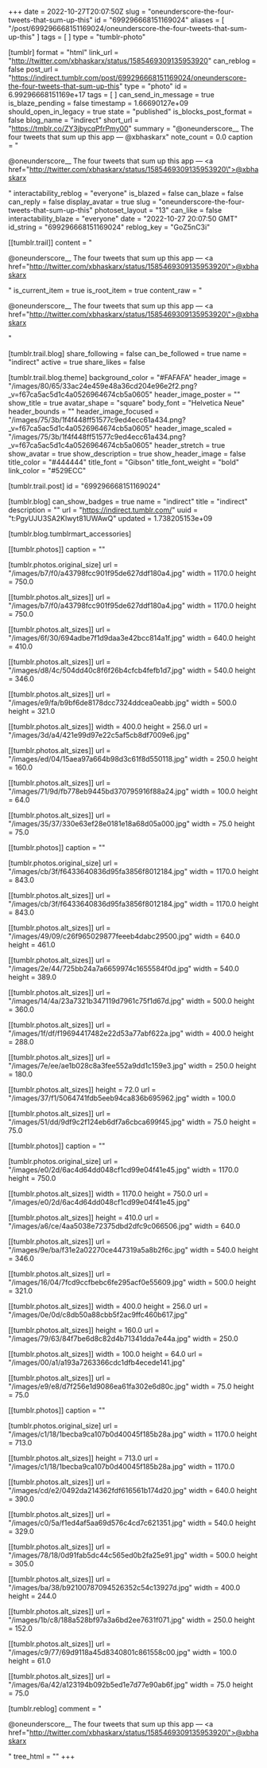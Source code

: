 +++
date = 2022-10-27T20:07:50Z
slug = "oneunderscore-the-four-tweets-that-sum-up-this"
id = "699296668151169024"
aliases = [ "/post/699296668151169024/oneunderscore-the-four-tweets-that-sum-up-this" ]
tags = [ ]
type = "tumblr-photo"

[tumblr]
format = "html"
link_url = "http://twitter.com/xbhaskarx/status/1585469309135953920"
can_reblog = false
post_url = "https://indirect.tumblr.com/post/699296668151169024/oneunderscore-the-four-tweets-that-sum-up-this"
type = "photo"
id = 6.99296668151169e+17
tags = [ ]
can_send_in_message = true
is_blaze_pending = false
timestamp = 1.66690127e+09
should_open_in_legacy = true
state = "published"
is_blocks_post_format = false
blog_name = "indirect"
short_url = "https://tmblr.co/ZY3jbycqPfrPmy00"
summary = "@oneunderscore__ The four tweets that sum up this app — @xbhaskarx"
note_count = 0.0
caption = "<p>@oneunderscore__ The four tweets that sum up this app — <a href=\"http://twitter.com/xbhaskarx/status/1585469309135953920\">@xbhaskarx</a></p>"
interactability_reblog = "everyone"
is_blazed = false
can_blaze = false
can_reply = false
display_avatar = true
slug = "oneunderscore-the-four-tweets-that-sum-up-this"
photoset_layout = "13"
can_like = false
interactability_blaze = "everyone"
date = "2022-10-27 20:07:50 GMT"
id_string = "699296668151169024"
reblog_key = "GoZ5nC3i"

[[tumblr.trail]]
content = "<p>@oneunderscore__ The four tweets that sum up this app &mdash; <a href=\"http://twitter.com/xbhaskarx/status/1585469309135953920\">@xbhaskarx</a></p>"
is_current_item = true
is_root_item = true
content_raw = "<p>@oneunderscore__ The four tweets that sum up this app — <a href=\"http://twitter.com/xbhaskarx/status/1585469309135953920\">@xbhaskarx</a></p>"

[tumblr.trail.blog]
share_following = false
can_be_followed = true
name = "indirect"
active = true
share_likes = false

[tumblr.trail.blog.theme]
background_color = "#FAFAFA"
header_image = "/images/80/65/33ac24e459e48a36cd204e96e2f2.png?_v=f67ca5ac5d1c4a0526964674cb5a0605"
header_image_poster = ""
show_title = true
avatar_shape = "square"
body_font = "Helvetica Neue"
header_bounds = ""
header_image_focused = "/images/75/3b/1f4f448ff51577c9ed4ecc61a434.png?_v=f67ca5ac5d1c4a0526964674cb5a0605"
header_image_scaled = "/images/75/3b/1f4f448ff51577c9ed4ecc61a434.png?_v=f67ca5ac5d1c4a0526964674cb5a0605"
header_stretch = true
show_avatar = true
show_description = true
show_header_image = false
title_color = "#444444"
title_font = "Gibson"
title_font_weight = "bold"
link_color = "#529ECC"

[tumblr.trail.post]
id = "699296668151169024"

[tumblr.blog]
can_show_badges = true
name = "indirect"
title = "indirect"
description = ""
url = "https://indirect.tumblr.com/"
uuid = "t:PgyUJU3SA2Klwyt81UWAwQ"
updated = 1.738205153e+09

[tumblr.blog.tumblrmart_accessories]

[[tumblr.photos]]
caption = ""

[tumblr.photos.original_size]
url = "/images/b7/f0/a43798fcc901f95de627ddf180a4.jpg"
width = 1170.0
height = 750.0

[[tumblr.photos.alt_sizes]]
url = "/images/b7/f0/a43798fcc901f95de627ddf180a4.jpg"
width = 1170.0
height = 750.0

[[tumblr.photos.alt_sizes]]
url = "/images/6f/30/694adbe7f1d9daa3e42bcc814a1f.jpg"
width = 640.0
height = 410.0

[[tumblr.photos.alt_sizes]]
url = "/images/d8/4c/504dd40c8f6f26b4cfcb4fefb1d7.jpg"
width = 540.0
height = 346.0

[[tumblr.photos.alt_sizes]]
url = "/images/e9/fa/b9bf6de8178dcc7324ddcea0eabb.jpg"
width = 500.0
height = 321.0

[[tumblr.photos.alt_sizes]]
width = 400.0
height = 256.0
url = "/images/3d/a4/421e99d97e22c5af5cb8df7009e6.jpg"

[[tumblr.photos.alt_sizes]]
url = "/images/ed/04/15aea97a664b98d3c61f8d550118.jpg"
width = 250.0
height = 160.0

[[tumblr.photos.alt_sizes]]
url = "/images/71/9d/fb778eb9445bd370795916f88a24.jpg"
width = 100.0
height = 64.0

[[tumblr.photos.alt_sizes]]
url = "/images/35/37/330e63ef28e0181e18a68d05a000.jpg"
width = 75.0
height = 75.0

[[tumblr.photos]]
caption = ""

[tumblr.photos.original_size]
url = "/images/cb/3f/f6433640836d95fa3856f8012184.jpg"
width = 1170.0
height = 843.0

[[tumblr.photos.alt_sizes]]
url = "/images/cb/3f/f6433640836d95fa3856f8012184.jpg"
width = 1170.0
height = 843.0

[[tumblr.photos.alt_sizes]]
url = "/images/49/09/c26f965029877feeeb4dabc29500.jpg"
width = 640.0
height = 461.0

[[tumblr.photos.alt_sizes]]
url = "/images/2e/44/725bb24a7a6659974c1655584f0d.jpg"
width = 540.0
height = 389.0

[[tumblr.photos.alt_sizes]]
url = "/images/14/4a/23a7321b347119d7961c75f1d67d.jpg"
width = 500.0
height = 360.0

[[tumblr.photos.alt_sizes]]
url = "/images/1f/df/f19694417482e22d53a77abf622a.jpg"
width = 400.0
height = 288.0

[[tumblr.photos.alt_sizes]]
url = "/images/7e/ee/ae1b028c8a3fee552a9dd1c159e3.jpg"
width = 250.0
height = 180.0

[[tumblr.photos.alt_sizes]]
height = 72.0
url = "/images/37/f1/5064741fdb5eeb94ca836b695962.jpg"
width = 100.0

[[tumblr.photos.alt_sizes]]
url = "/images/51/dd/9df9c2f124eb6df7a6cbca699f45.jpg"
width = 75.0
height = 75.0

[[tumblr.photos]]
caption = ""

[tumblr.photos.original_size]
url = "/images/e0/2d/6ac4d64dd048cf1cd99e04f41e45.jpg"
width = 1170.0
height = 750.0

[[tumblr.photos.alt_sizes]]
width = 1170.0
height = 750.0
url = "/images/e0/2d/6ac4d64dd048cf1cd99e04f41e45.jpg"

[[tumblr.photos.alt_sizes]]
height = 410.0
url = "/images/a6/ce/4aa5038e72375dbd2dfc9c066506.jpg"
width = 640.0

[[tumblr.photos.alt_sizes]]
url = "/images/9e/ba/f31e2a02270ce447319a5a8b2f6c.jpg"
width = 540.0
height = 346.0

[[tumblr.photos.alt_sizes]]
url = "/images/16/04/7fcd9ccfbebc6fe295acf0e55609.jpg"
width = 500.0
height = 321.0

[[tumblr.photos.alt_sizes]]
width = 400.0
height = 256.0
url = "/images/0e/0d/c8db50a88cbb5f2ac9ffc460b617.jpg"

[[tumblr.photos.alt_sizes]]
height = 160.0
url = "/images/79/63/84f7be6d8c82d4b71341dda7e44a.jpg"
width = 250.0

[[tumblr.photos.alt_sizes]]
width = 100.0
height = 64.0
url = "/images/00/a1/a193a7263366cdc1dfb4ecede141.jpg"

[[tumblr.photos.alt_sizes]]
url = "/images/e9/e8/d7f256e1d9086ea61fa302e6d80c.jpg"
width = 75.0
height = 75.0

[[tumblr.photos]]
caption = ""

[tumblr.photos.original_size]
url = "/images/c1/18/1becba9ca107b0d40045f185b28a.jpg"
width = 1170.0
height = 713.0

[[tumblr.photos.alt_sizes]]
height = 713.0
url = "/images/c1/18/1becba9ca107b0d40045f185b28a.jpg"
width = 1170.0

[[tumblr.photos.alt_sizes]]
url = "/images/cd/e2/0492da214362fdf616561b174d20.jpg"
width = 640.0
height = 390.0

[[tumblr.photos.alt_sizes]]
url = "/images/c0/5a/f1ed4af5aa69d576c4cd7c621351.jpg"
width = 540.0
height = 329.0

[[tumblr.photos.alt_sizes]]
url = "/images/78/18/0d91fab5dc44c565ed0b2fa25e91.jpg"
width = 500.0
height = 305.0

[[tumblr.photos.alt_sizes]]
url = "/images/ba/38/b92100787094526352c54c13927d.jpg"
width = 400.0
height = 244.0

[[tumblr.photos.alt_sizes]]
url = "/images/1b/c8/188a528bf97a3a6bd2ee7631f071.jpg"
width = 250.0
height = 152.0

[[tumblr.photos.alt_sizes]]
url = "/images/c9/77/69d9118a45d8340801c861558c00.jpg"
width = 100.0
height = 61.0

[[tumblr.photos.alt_sizes]]
url = "/images/6a/42/a123194b092b5ed1e7d77e90ab6f.jpg"
width = 75.0
height = 75.0

[tumblr.reblog]
comment = "<p>@oneunderscore__ The four tweets that sum up this app — <a href=\"http://twitter.com/xbhaskarx/status/1585469309135953920\">@xbhaskarx</a></p>"
tree_html = ""
+++
